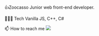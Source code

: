 👍Zoocasso
Junior web front-end developer.

🧑🏻‍💻 Tech
Vanilla JS, C++, C#

📫 How to reach me
<img src="https://img.shields.io/badge/Gmail:zoocasso1590@gmail.com-EA4335?style=flat&logo=gmail&logoColor=FFFFFF"/>
